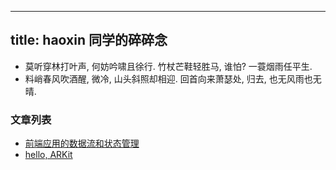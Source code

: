 
---
title: haoxin 同学的碎碎念
---

* 莫听穿林打叶声, 何妨吟啸且徐行. 竹杖芒鞋轻胜马, 谁怕? 一蓑烟雨任平生.
* 料峭春风吹酒醒, 微冷, 山头斜照却相迎. 回首向来萧瑟处, 归去, 也无风雨也无晴.

### 文章列表

* [前端应用的数据流和状态管理](articles/front-end-application-data-flow-and-state-management.md)
* [hello, ARKit](articles/ios-arkit-hello-world.md)
